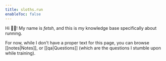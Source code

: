 ```yaml
---
title: sloths.run
enableToc: false
---
```


Hi 👋🏻! My name is *fetsh*, and this is my knowledge base specifically about running.  

For now, while I don't have a proper text for this page, you can browse [[notes|Notes]], or [[qa|Questions]] (which are the questions I stumble upon while training).